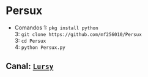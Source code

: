 # Persux
- Comandos
 1: ```pkg install python```  
 3: ```git clone https://github.com/mf256010/Persux```  
 3: ```cd Persux```  
 4: ```python Persux.py```  

## **Canal:** [`Lursy`](https://www.youtube.com/channel/UCwmkiKIZHL1wscYHfIINZKw)  
